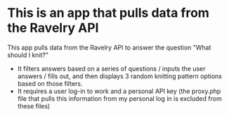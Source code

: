 # This is an app that pulls data from the Ravelry API
This app pulls data from the Ravelry API to answer the question "What should I knit?"
- It filters answers based on a series of questions / inputs the user answers / fills out, and then displays 3 random knitting pattern options based on those filters.
- It requires a user log-in to work and a personal API key (the proxy.php file that pulls this information from my personal log in is excluded from these files)
 
